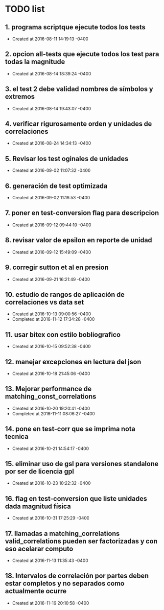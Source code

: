 # TODO list
## 1. programa scriptque ejecute todos los tests
- Created at   2016-08-11 14:19:13 -0400

## 2. opcion all-tests que ejecute todos los test para todas la magnitude
- Created at   2016-08-14 18:39:24 -0400

## 3. el test 2 debe validad nombres de símbolos y extremos
- Created at   2016-08-14 19:43:07 -0400

## 4. verificar rigurosamente orden y unidades de correlaciones
- Created at   2016-08-24 14:34:13 -0400

## 5. Revisar los test oginales de unidades
- Created at   2016-09-02 11:07:32 -0400

## 6. generación de test optimizada
- Created at   2016-09-02 11:19:53 -0400

## 7. poner en test-conversion flag para descripcion
- Created at   2016-09-12 09:44:10 -0400

## 8. revisar valor de epsilon en reporte de unidad
- Created at   2016-09-12 15:49:09 -0400

## 9. corregir sutton et al en presion
- Created at   2016-09-21 16:21:49 -0400

## 10. estudio de rangos de aplicación de correlaciones vs data set
- Created at   2016-10-13 09:00:56 -0400
- Completed at 2016-11-12 17:34:28 -0400

## 11. usar bitex con estilo bobliografico
- Created at   2016-10-15 09:52:38 -0400

## 12. manejar excepciones en lectura del json
- Created at   2016-10-18 21:45:06 -0400

## 13. Mejorar performance de matching_const_correlations
- Created at   2016-10-20 19:20:41 -0400
- Completed at 2016-11-11 08:06:27 -0400

## 14. pone en test-corr que se imprima nota tecnica
- Created at   2016-10-21 14:54:17 -0400

## 15. eliminar uso de gsl para versiones standalone por ser de licencia gpl
- Created at   2016-10-23 10:22:32 -0400

## 16. flag en test-conversion que liste unidades dada magnitud física
- Created at   2016-10-31 17:25:29 -0400

## 17. llamadas a matching_correlations valid_correlations pueden ser factorizadas y con eso acelarar computo
- Created at   2016-11-13 11:35:43 -0400

## 18. Intervalos de correlación por partes deben estar completos y no separados como actualmente ocurre
- Created at   2016-11-16 20:10:58 -0400

